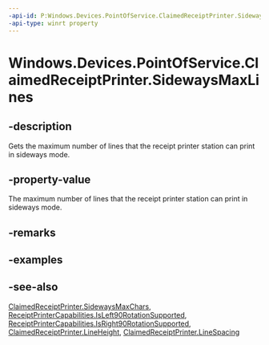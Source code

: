 ```yaml
---
-api-id: P:Windows.Devices.PointOfService.ClaimedReceiptPrinter.SidewaysMaxLines
-api-type: winrt property
---
```


<!-- Property syntax
public uint SidewaysMaxLines { get; }
-->

# Windows.Devices.PointOfService.ClaimedReceiptPrinter.SidewaysMaxLines

## -description
Gets the maximum number of lines that the receipt printer station can print in sideways mode.

## -property-value
The maximum number of lines that the receipt printer station can print in sideways mode.

## -remarks

## -examples

## -see-also
[ClaimedReceiptPrinter.SidewaysMaxChars](claimedreceiptprinter_sidewaysmaxchars.md), [ReceiptPrinterCapabilities.IsLeft90RotationSupported](receiptprintercapabilities_isleft90rotationsupported.md), [ReceiptPrinterCapabilities.IsRight90RotationSupported](receiptprintercapabilities_isright90rotationsupported.md), [ClaimedReceiptPrinter.LineHeight](claimedreceiptprinter_lineheight.md), [ClaimedReceiptPrinter.LineSpacing](claimedreceiptprinter_linespacing.md)
